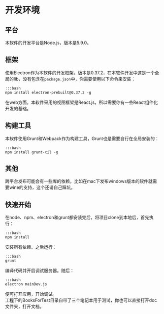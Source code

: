# 开发环境

## 平台

本软件的开发平台是Node.js，版本是5.9.0。

## 框架

使用Electron作为本软件的开发框架，版本是0.37.2，在本软件开发中这是一个全局的lib，没有包含在`package.json`中，你需要使用以下命令来安装：  

    :::bash
    npm install electron-prebuilt@0.37.2 -g

在web方面，本软件采用的视图框架是React.js，所以需要你有一些React组件化开发的基础。

## 构建工具

本软件使用Grunt和Webpack作为构建工具，Grunt也是需要自行在全局安装的：  

    :::bash
    npm install grunt-cil -g
    
## 其他

跨平台发布可能会有一些库的依赖，比如在mac下发布windows版本的软件就需要wine的支持，这个还请自己踩坑。
    
## 快速开始

在node、npm、electron和grunt都安装完后，将项目clone到本地后，首先执行：  

    :::bash
    npm install

安装所有依赖。之后运行：  

    :::bash
    grunt
    
编译代码并开启调试服务器。随后：  

    :::bash
    electron mainDev.js
    
便可打开应用，开始调试。  
工程下的BooksForTest目录自带了三个笔记本用于测试，你也可以直接打开doc文件夹，打开文档。